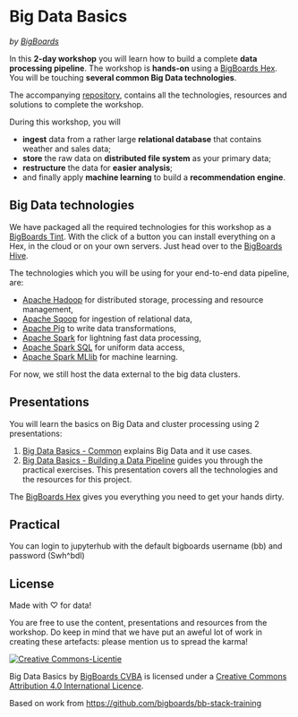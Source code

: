 # Big Data Basics

*by [BigBoards](http://bigboards.io)*

In this **2-day workshop** you will learn how to build a complete **data processing pipeline**. The workshop is **hands-on** using a [BigBoards Hex](http://bigboards.io/orderprototype). You will be touching **several common Big Data technologies**.

The accompanying [repository](https://github.com/bigboards/bb-stack-training), contains all the technologies, resources and solutions to complete the workshop.

During this workshop, you will

- **ingest** data from a rather large **relational database** that contains weather and sales data;
- **store** the raw data on **distributed file system** as your primary data;
- **restructure**&nbsp;the data for **easier analysis**;
- and finally apply **machine learning** to build a **recommendation engine**.

## Big Data technologies

We have packaged all the required technologies for this workshop as a [BigBoards Tint](http://hive.bigboards.io/#/library/stack/google-oauth2-103728492012393057640/bb-stack-training). With the click of a button you can install everything on a Hex, in the cloud or on your own servers. Just head over to the [BigBoards Hive](http://hive.bigboards.io).

The technologies which you will be using for your end-to-end data pipeline, are:

- [Apache Hadoop](https://hadoop.apache.org/) for distributed storage, processing and resource management, 
- [Apache Sqoop](http://sqoop.apache.org/) for ingestion of relational data, 
- [Apache Pig](https://pig.apache.org/) to write data transformations, 
- [Apache Spark](http://spark.apache.org/) for lightning fast data processing, 
- [Apache Spark SQL](http://spark.apache.org/sql/) for uniform data access, 
- [Apache Spark MLlib](http://spark.apache.org/mllib/) for machine learning. 

For now, we still host the data external to the big data clusters.

## Presentations 
You will learn the basics on Big Data and cluster processing using 2 presentations:

1. [Big Data Basics - Common](https://docs.google.com/presentation/d/1RqklSUIA1X6kW5UCPzgBAagf8YEV5eQhKB665Sx98_8/pub?start=false&loop=false&delayms=3000) explains Big Data and it use cases.
2. [Big Data Basics - Building a Data Pipeline](https://docs.google.com/presentation/d/1LZadkLa4bnPerLE9ckaKR4ibrQxw5PiApnHeB2I27fQ/pub?start=false&loop=false&delayms=3000) guides you through the practical exercises. This presentation covers all the technologies and the resources for this project.

The [BigBoards Hex](http://bigboards.io/orderprototype) gives you everything you need to get your hands dirty.

## Practical
You can login to jupyterhub with the default bigboards username (bb) and password (Swh^bdl)

## License
Made with ♡ for data!

You are free to use the content, presentations and resources from the workshop. Do keep in mind that we have put an aweful lot of work in creating these artefacts: please mention us to spread the karma! 

<a rel="license" href="http://creativecommons.org/licenses/by/4.0/"><img alt="Creative Commons-Licentie" style="border-width:0" src="https://i.creativecommons.org/l/by/4.0/88x31.png" /></a>

<span xmlns:dct="http://purl.org/dc/terms/" property="dct:title">Big Data Basics</span> by <a xmlns:cc="http://creativecommons.org/ns#" href="http://bigboards.io" property="cc:attributionName" rel="cc:attributionURL">BigBoards CVBA</a> is licensed under a <a rel="license" href="http://creativecommons.org/licenses/by/4.0/">Creative Commons Attribution 4.0 International Licence</a>.

Based on work from <a xmlns:dct="http://purl.org/dc/terms/" href="https://github.com/bigboards/bb-stack-training" rel="dct:source">https://github.com/bigboards/bb-stack-training</a>
